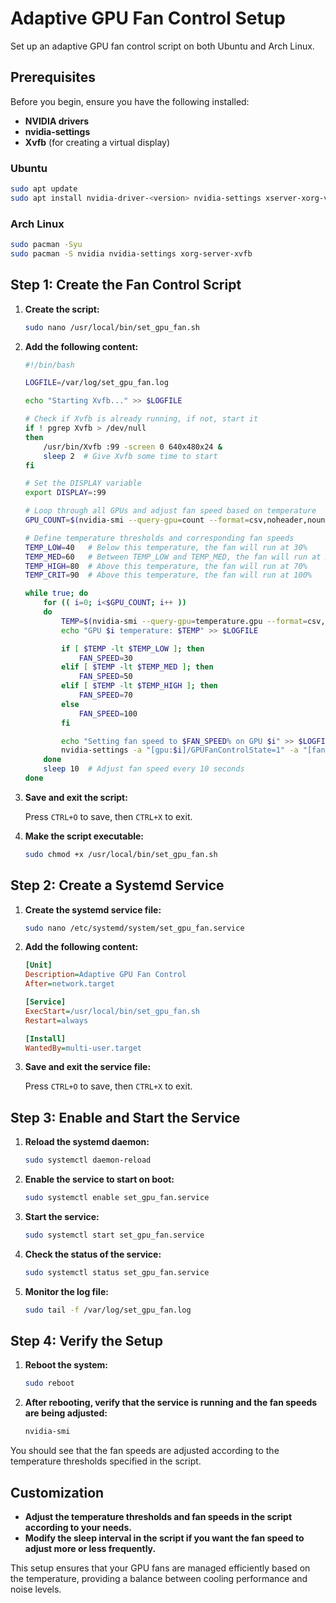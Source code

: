 
# Adaptive GPU Fan Control Setup

Set up an adaptive GPU fan control script on both Ubuntu and Arch Linux.

## Prerequisites

Before you begin, ensure you have the following installed:

- **NVIDIA drivers**
- **nvidia-settings**
- **Xvfb** (for creating a virtual display)

### Ubuntu

```bash
sudo apt update
sudo apt install nvidia-driver-<version> nvidia-settings xserver-xorg-video-nvidia xvfb -y
```

### Arch Linux

```bash
sudo pacman -Syu
sudo pacman -S nvidia nvidia-settings xorg-server-xvfb
```

## Step 1: Create the Fan Control Script

1. **Create the script:**

   ```bash
   sudo nano /usr/local/bin/set_gpu_fan.sh
   ```

2. **Add the following content:**

   ```bash
   #!/bin/bash

   LOGFILE=/var/log/set_gpu_fan.log

   echo "Starting Xvfb..." >> $LOGFILE

   # Check if Xvfb is already running, if not, start it
   if ! pgrep Xvfb > /dev/null
   then
       /usr/bin/Xvfb :99 -screen 0 640x480x24 &
       sleep 2  # Give Xvfb some time to start
   fi

   # Set the DISPLAY variable
   export DISPLAY=:99

   # Loop through all GPUs and adjust fan speed based on temperature
   GPU_COUNT=$(nvidia-smi --query-gpu=count --format=csv,noheader,nounits)
   
   # Define temperature thresholds and corresponding fan speeds
   TEMP_LOW=40   # Below this temperature, the fan will run at 30%
   TEMP_MED=60   # Between TEMP_LOW and TEMP_MED, the fan will run at 50%
   TEMP_HIGH=80  # Above this temperature, the fan will run at 70%
   TEMP_CRIT=90  # Above this temperature, the fan will run at 100%

   while true; do
       for (( i=0; i<$GPU_COUNT; i++ ))
       do
           TEMP=$(nvidia-smi --query-gpu=temperature.gpu --format=csv,noheader,nounits -i $i)
           echo "GPU $i temperature: $TEMP" >> $LOGFILE

           if [ $TEMP -lt $TEMP_LOW ]; then
               FAN_SPEED=30
           elif [ $TEMP -lt $TEMP_MED ]; then
               FAN_SPEED=50
           elif [ $TEMP -lt $TEMP_HIGH ]; then
               FAN_SPEED=70
           else
               FAN_SPEED=100
           fi

           echo "Setting fan speed to $FAN_SPEED% on GPU $i" >> $LOGFILE
           nvidia-settings -a "[gpu:$i]/GPUFanControlState=1" -a "[fan:$i]/GPUTargetFanSpeed=$FAN_SPEED" >> $LOGFILE 2>&1
       done
       sleep 10  # Adjust fan speed every 10 seconds
   done
   ```

3. **Save and exit the script:**

   Press `CTRL+O` to save, then `CTRL+X` to exit.

4. **Make the script executable:**

   ```bash
   sudo chmod +x /usr/local/bin/set_gpu_fan.sh
   ```

## Step 2: Create a Systemd Service

1. **Create the systemd service file:**

   ```bash
   sudo nano /etc/systemd/system/set_gpu_fan.service
   ```

2. **Add the following content:**

   ```ini
   [Unit]
   Description=Adaptive GPU Fan Control
   After=network.target

   [Service]
   ExecStart=/usr/local/bin/set_gpu_fan.sh
   Restart=always

   [Install]
   WantedBy=multi-user.target
   ```

3. **Save and exit the service file:**

   Press `CTRL+O` to save, then `CTRL+X` to exit.

## Step 3: Enable and Start the Service

1. **Reload the systemd daemon:**

   ```bash
   sudo systemctl daemon-reload
   ```

2. **Enable the service to start on boot:**

   ```bash
   sudo systemctl enable set_gpu_fan.service
   ```

3. **Start the service:**

   ```bash
   sudo systemctl start set_gpu_fan.service
   ```

4. **Check the status of the service:**

   ```bash
   sudo systemctl status set_gpu_fan.service
   ```

5. **Monitor the log file:**

   ```bash
   sudo tail -f /var/log/set_gpu_fan.log
   ```

## Step 4: Verify the Setup

1. **Reboot the system:**

   ```bash
   sudo reboot
   ```

2. **After rebooting, verify that the service is running and the fan speeds are being adjusted:**

   ```bash
   nvidia-smi
   ```

You should see that the fan speeds are adjusted according to the temperature thresholds specified in the script.

## Customization

- **Adjust the temperature thresholds and fan speeds in the script according to your needs.**
- **Modify the sleep interval in the script if you want the fan speed to adjust more or less frequently.**

This setup ensures that your GPU fans are managed efficiently based on the temperature, providing a balance between cooling performance and noise levels.
